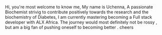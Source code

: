 Hi, you're most welcome to know me, My name is Uchenna, A passionate Biochemist strivig to contribute positively towards the research and the biochemistry of Diabetes,
I am currently mastering becoming a Full stack developer with ALX Africa.
The journey would most definitely not be rossy , but am a big fan of pushing oneself to becoming better . cheers
